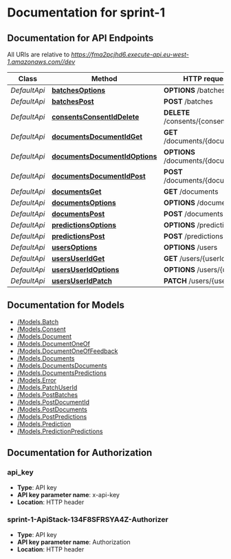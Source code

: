 # Documentation for sprint-1

<a name="documentation-for-api-endpoints"></a>
## Documentation for API Endpoints

All URIs are relative to *https://fma2pcjhd6.execute-api.eu-west-1.amazonaws.com//dev*

Class | Method | HTTP request | Description
------------ | ------------- | ------------- | -------------
*DefaultApi* | [**batchesOptions**](Apis/DefaultApi.md#batchesoptions) | **OPTIONS** /batches | 
*DefaultApi* | [**batchesPost**](Apis/DefaultApi.md#batchespost) | **POST** /batches | 
*DefaultApi* | [**consentsConsentIdDelete**](Apis/DefaultApi.md#consentsconsentiddelete) | **DELETE** /consents/{consentId} | 
*DefaultApi* | [**documentsDocumentIdGet**](Apis/DefaultApi.md#documentsdocumentidget) | **GET** /documents/{documentId} | 
*DefaultApi* | [**documentsDocumentIdOptions**](Apis/DefaultApi.md#documentsdocumentidoptions) | **OPTIONS** /documents/{documentId} | 
*DefaultApi* | [**documentsDocumentIdPost**](Apis/DefaultApi.md#documentsdocumentidpost) | **POST** /documents/{documentId} | 
*DefaultApi* | [**documentsGet**](Apis/DefaultApi.md#documentsget) | **GET** /documents | 
*DefaultApi* | [**documentsOptions**](Apis/DefaultApi.md#documentsoptions) | **OPTIONS** /documents | 
*DefaultApi* | [**documentsPost**](Apis/DefaultApi.md#documentspost) | **POST** /documents | 
*DefaultApi* | [**predictionsOptions**](Apis/DefaultApi.md#predictionsoptions) | **OPTIONS** /predictions | 
*DefaultApi* | [**predictionsPost**](Apis/DefaultApi.md#predictionspost) | **POST** /predictions | 
*DefaultApi* | [**usersOptions**](Apis/DefaultApi.md#usersoptions) | **OPTIONS** /users | 
*DefaultApi* | [**usersUserIdGet**](Apis/DefaultApi.md#usersuseridget) | **GET** /users/{userId} | 
*DefaultApi* | [**usersUserIdOptions**](Apis/DefaultApi.md#usersuseridoptions) | **OPTIONS** /users/{userId} | 
*DefaultApi* | [**usersUserIdPatch**](Apis/DefaultApi.md#usersuseridpatch) | **PATCH** /users/{userId} | 


<a name="documentation-for-models"></a>
## Documentation for Models

 - [/Models.Batch](Models/Batch.md)
 - [/Models.Consent](Models/Consent.md)
 - [/Models.Document](Models/Document.md)
 - [/Models.DocumentOneOf](Models/DocumentOneOf.md)
 - [/Models.DocumentOneOfFeedback](Models/DocumentOneOfFeedback.md)
 - [/Models.Documents](Models/Documents.md)
 - [/Models.DocumentsDocuments](Models/DocumentsDocuments.md)
 - [/Models.DocumentsPredictions](Models/DocumentsPredictions.md)
 - [/Models.Error](Models/Error.md)
 - [/Models.PatchUserId](Models/PatchUserId.md)
 - [/Models.PostBatches](Models/PostBatches.md)
 - [/Models.PostDocumentId](Models/PostDocumentId.md)
 - [/Models.PostDocuments](Models/PostDocuments.md)
 - [/Models.PostPredictions](Models/PostPredictions.md)
 - [/Models.Prediction](Models/Prediction.md)
 - [/Models.PredictionPredictions](Models/PredictionPredictions.md)


<a name="documentation-for-authorization"></a>
## Documentation for Authorization

<a name="api_key"></a>
### api_key

- **Type**: API key
- **API key parameter name**: x-api-key
- **Location**: HTTP header

<a name="sprint-1-ApiStack-134F8SFRSYA4Z-Authorizer"></a>
### sprint-1-ApiStack-134F8SFRSYA4Z-Authorizer

- **Type**: API key
- **API key parameter name**: Authorization
- **Location**: HTTP header

